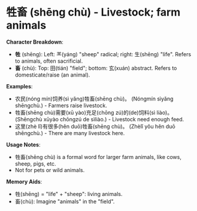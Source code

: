 # **牲畜 (shēng chù) - Livestock; farm animals**

**Character Breakdown**:  
- **牲** (shēng): Left: ⺷(yáng) "sheep" radical; right: 生(shēng) "life". Refers to animals, often sacrificial.  
- **畜** (chù): Top: 田(tián) "field"; bottom: 玄(xuán) abstract. Refers to domesticate/raise (an animal).

**Examples**:  
- 农民(nóng mín)饲养(sì yǎng)牲畜(shēng chù)。 (Nóngmín sìyǎng shēngchù.) - Farmers raise livestock.  
- 牲畜(shēng chù)需要(xū yào)充足(chōng zú)的(de)饲料(sì liào)。 (Shēngchù xūyào chōngzú de sìliào.) - Livestock need enough feed.  
- 这里(zhè lǐ)有很多(hěn duō)牲畜(shēng chù)。 (Zhèlǐ yǒu hěn duō shēngchù.) - There are many livestock here.

**Usage Notes**:  
- 牲畜(shēng chù) is a formal word for larger farm animals, like cows, sheep, pigs, etc.  
- Not for pets or wild animals.

**Memory Aids**:  
- 牲(shēng) = "life" + "sheep": living animals.  
- 畜(chù): Imagine "animals" in the "field".